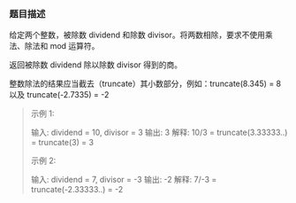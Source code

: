 ### 题目描述

给定两个整数，被除数 dividend 和除数 divisor。将两数相除，要求不使用乘法、除法和 mod 运算符。

返回被除数 dividend 除以除数 divisor 得到的商。

整数除法的结果应当截去（truncate）其小数部分，例如：truncate(8.345) = 8 以及 truncate(-2.7335) = -2

>示例 1:
>
>输入: dividend = 10, divisor = 3
>输出: 3
>解释: 10/3 = truncate(3.33333..) = truncate(3) = 3
>
>
>
>示例 2:
>
>输入: dividend = 7, divisor = -3
>输出: -2
>解释: 7/-3 = truncate(-2.33333..) = -2

